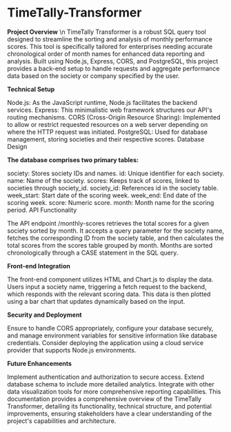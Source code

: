 # TimeTally-Transformer
**Project Overview**
\n TimeTally Transformer is a robust SQL query tool designed to streamline the sorting and analysis of monthly performance scores. This tool is specifically tailored for enterprises needing accurate chronological order of month names for enhanced data reporting and analysis. Built using Node.js, Express, CORS, and PostgreSQL, this project provides a back-end setup to handle requests and aggregate performance data based on the society or company specified by the user.

**Technical Setup**

Node.js: As the JavaScript runtime, Node.js facilitates the backend services.
Express: This minimalistic web framework structures our API's routing mechanisms.
CORS (Cross-Origin Resource Sharing): Implemented to allow or restrict requested resources on a web server depending on where the HTTP request was initiated.
PostgreSQL: Used for database management, storing societies and their respective scores.
Database Design

**The database comprises two primary tables:**

society: Stores society IDs and names.
id: Unique identifier for each society.
name: Name of the society.
scores: Keeps track of scores, linked to societies through society_id.
society_id: References id in the society table.
week_start: Start date of the scoring week.
week_end: End date of the scoring week.
score: Numeric score.
month: Month name for the scoring period.
API Functionality

The API endpoint /monthly-scores retrieves the total scores for a given society sorted by month. It accepts a query parameter for the society name, fetches the corresponding ID from the society table, and then calculates the total scores from the scores table grouped by month. Months are sorted chronologically through a CASE statement in the SQL query.

**Front-end Integration**

The front-end component utilizes HTML and Chart.js to display the data. Users input a society name, triggering a fetch request to the backend, which responds with the relevant scoring data. This data is then plotted using a bar chart that updates dynamically based on the input.

**Security and Deployment**

Ensure to handle CORS appropriately, configure your database securely, and manage environment variables for sensitive information like database credentials. Consider deploying the application using a cloud service provider that supports Node.js environments.

**Future Enhancements**

Implement authentication and authorization to secure access.
Extend database schema to include more detailed analytics.
Integrate with other data visualization tools for more comprehensive reporting capabilities.
This documentation provides a comprehensive overview of the TimeTally Transformer, detailing its functionality, technical structure, and potential improvements, ensuring stakeholders have a clear understanding of the project's capabilities and architecture.







